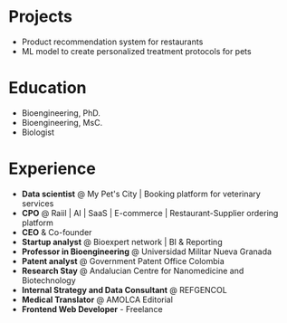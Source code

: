 # Projects

- Product recommendation system for restaurants
- ML model to create personalized treatment protocols for pets

# Education

- Bioengineering, PhD.
- Bioengineering, MsC.
- Biologist

# Experience

- **Data scientist** @ My Pet's City | Booking platform for veterinary services
- **CPO** @ Raiil | AI | SaaS | E-commerce | Restaurant-Supplier ordering platform
- **CEO** & Co-founder
- **Startup analyst** @ Bioexpert network | BI & Reporting
- **Professor in Bioengineering** @ Universidad Militar Nueva Granada
- **Patent analyst** @ Government Patent Office Colombia
- **Research Stay** @ Andalucian Centre for Nanomedicine and Biotechnology
- **Internal Strategy and Data Consultant** @ REFGENCOL
- **Medical Translator** @ AMOLCA Editorial
- **Frontend Web Developer** - Freelance







